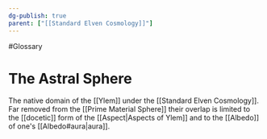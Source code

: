 ```yaml
---
dg-publish: true
parent: ["[[Standard Elven Cosmology]]"]
---
```

#Glossary 
# The Astral Sphere

The native domain of the [[Ylem]] under the [[Standard Elven Cosmology]]. Far removed from the [[Prime Material Sphere]] their overlap is limited to the [[docetic]] form of the [[Aspect|Aspects of Ylem]] and to the [[Albedo]] of one's [[Albedo#aura|aura]].
